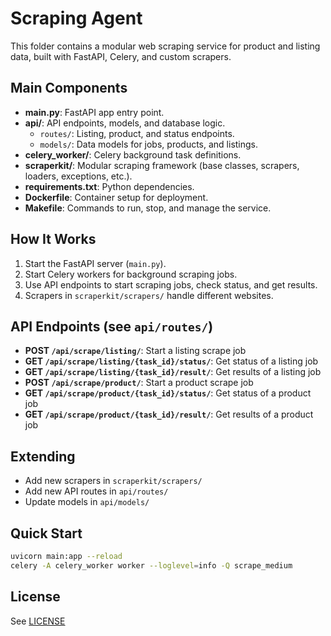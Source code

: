 
# Scraping Agent

This folder contains a modular web scraping service for product and listing data, built with FastAPI, Celery, and custom scrapers.

## Main Components

- **main.py**: FastAPI app entry point.
- **api/**: API endpoints, models, and database logic.
  - `routes/`: Listing, product, and status endpoints.
  - `models/`: Data models for jobs, products, and listings.
- **celery_worker/**: Celery background task definitions.
- **scraperkit/**: Modular scraping framework (base classes, scrapers, loaders, exceptions, etc.).
- **requirements.txt**: Python dependencies.
- **Dockerfile**: Container setup for deployment.
- **Makefile**: Commands to run, stop, and manage the service.

## How It Works

1. Start the FastAPI server (`main.py`).
2. Start Celery workers for background scraping jobs.
3. Use API endpoints to start scraping jobs, check status, and get results.
4. Scrapers in `scraperkit/scrapers/` handle different websites.

## API Endpoints (see `api/routes/`)

- **POST `/api/scrape/listing/`**: Start a listing scrape job
- **GET `/api/scrape/listing/{task_id}/status/`**: Get status of a listing job
- **GET `/api/scrape/listing/{task_id}/result/`**: Get results of a listing job
- **POST `/api/scrape/product/`**: Start a product scrape job
- **GET `/api/scrape/product/{task_id}/status/`**: Get status of a product job
- **GET `/api/scrape/product/{task_id}/result/`**: Get results of a product job

## Extending

- Add new scrapers in `scraperkit/scrapers/`
- Add new API routes in `api/routes/`
- Update models in `api/models/`

## Quick Start

```bash
uvicorn main:app --reload
celery -A celery_worker worker --loglevel=info -Q scrape_medium
```

## License

See [LICENSE](../LICENSE)
